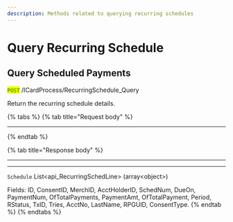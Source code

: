 ```yaml
---
description: Methods related to querying recurring schedules
---
```


# Query Recurring Schedule

## Query Scheduled Payments

<mark style="color:green;">`POST`</mark> /ICardProcess/RecurringSchedule\_Query

Return the recurring schedule details.

{% tabs %}
{% tab title="Request body" %}
***
{% endtab %}

{% tab title="Response body" %}
***

***

`Schedule` List\<api\_RecurringSchedLine> (array\<object>)

Fields: ID, ConsentID, MerchID, AcctHolderID, SchedNum, DueOn, PaymentNum, OfTotalPayments, PaymentAmt, OfTotalPayment,  Period, RStatus, TxID, Tries, AcctNo, LastName, RPGUID, ConsentType.
{% endtab %}
{% endtabs %}



